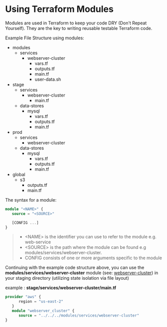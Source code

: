# Using Terraform Modules

Modules are used in Terraform to keep your code DRY (Don't Repeat Yourself).  They are the key to writing reusable testable Terraform code.  

Example File Structure using modules:

- modules
  - services
    - webserver-cluster
      - vars.tf
      - outputs.tf
      - main.tf
      - user-data.sh
- stage
  - services
    - webserver-cluster
      - main.tf
  - data-stores
    - mysql
      - vars.tf
      - outputs.tf
      - main.tf
- prod
  - services
    - webserver-cluster
  - data-stores
    - mysql
      - vars.tf
      - outputs.tf
      - main.tf
- global
  - s3
    - outputs.tf
    - main.tf

The syntax for a module:

```tf
module "<NAME>" {
   source = "<SOURCE>"

   [CONFIG ...]
}
```

> - \<NAME\> is the identifier you can use to refer to the module e.g. web-service
> - \<SOURCE\> is the path where the module can be found e.g modules/services/webserver-cluster.
> - CONFIG consists of one or more arguments specific to the module

Continuing with the example code structure above, you can use the **modules/services/webserver-cluster** module (see: [webserver-cluster](https://github.com/brikis98/terraform-up-and-running-code/tree/master/code/terraform/04-terraform-module/module-example/modules/services/webserver-cluster)) in your staging directory (utilizing state isolation via file layout) 

example : **stage/services/webserver-cluster/main.tf** 

```tf
provider "aws" {
      region = "us-east-2"
   }
   module "webserver_cluster" {
      source = "../../../modules/services/webserver-cluster"
}
```
